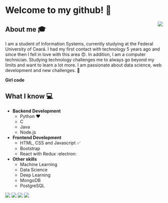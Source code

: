 
# Welcome to my github! 👋

<img align='right' src="https://github-readme-stats.vercel.app/api?username=kelyAna&show_icons=true&title_color=2c3e50&text_color=2c3e50&icon_color=2c3e50&bg_color=bdc3c7&cache_seconds=2300">

## About me :mortar_board:
I am a student of Information Systems, currently studying at the Federal University of Ceará. I had my first contact with technology 5 years ago and since then I fell in love with this area 😍. In addition, I am a computer technician. Studying technology challenges me to always go beyond my limits and want to learn a lot more. I am passionate about data science, web development and new challenges. 🧠 

**Girl code** 

## What I know :computer:
- **Backend Development**
	- Python ❤️
	- C
	- Java
  	- Node.js
- **Frontend Development**
	- HTML, CSS and Javascript :white_check_mark:
	- Bootstrap
	- React with Redux :electron:
- **Other skills**
  - Machine Learning
  - Data Science
  - Deep Learning
  - MongoDB
  - PostgreSQL

[<img src="https://img.shields.io/badge/twitter-%231DA1F2.svg?&style=for-the-badge&logo=twitter&logoColor=white" />](https://twitter.com/Kely73206301) [<img src="https://img.shields.io/badge/medium-%2312100E.svg?&style=for-the-badge&logo=medium&logoColor=white" />]()  [<img src="https://img.shields.io/badge/linkedin-%230077B5.svg?&style=for-the-badge&logo=linkedin&logoColor=white" />](https://www.linkedin.com/in/ana-kely-lopes-3869bb18b/) [<img src = "https://img.shields.io/badge/instagram-%23E4405F.svg?&style=for-the-badge&logo=instagram&logoColor=white">](https://www.instagram.com/___anakely/)
